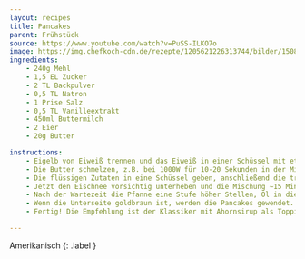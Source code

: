 ```yaml
---
layout: recipes
title: Pancakes
parent: Frühstück
source: https://www.youtube.com/watch?v=PuSS-ILKO7o
image: https://img.chefkoch-cdn.de/rezepte/1205621226313744/bilder/1508311/crop-642x428/amerikanische-pancakes.jpg
ingredients:
    - 240g Mehl
    - 1,5 EL Zucker
    - 2 TL Backpulver
    - 0,5 TL Natron
    - 1 Prise Salz
    - 0,5 TL Vanilleextrakt
    - 450ml Buttermilch
    - 2 Eier
    - 20g Butter

instructions:
    - Eigelb von Eiweiß trennen und das Eiweiß in einer Schüssel mit etwas Zucker steif schlagen.
    - Die Butter schmelzen, z.B. bei 1000W für 10-20 Sekunden in der Mikrowelle.
    - Die flüssigen Zutaten in eine Schüssel geben, anschließend die trockenen Zutaten durch ein Sieb hinzu geben. Dann langsam mit einem Schneebesen verrühren, bis alles grob (!) vermischt ist. Nicht zu glatt rühren - kleine Klumpen sind okay und es sollte keine trockenen Stellen mehr geben.
    - Jetzt den Eischnee vorsichtig unterheben und die Mischung ~15 Minuten ruhen lassen. Eine Pfanne auf mittlerer Hitze jetzt mit etwas Öl vorheizen. Es ist wichtig dass die Pfanne vorheizt während die Mischung ruht, damit die Pfanne gleichmäßig erhitzt ist (Stufe 4 von 9).
    - Nach der Wartezeit die Pfanne eine Stufe höher Stellen, Öl in die Pfanne geben und mit einem Esslöffel den Teig in die Pfanne geben. 1 Esslöffel entspricht dabei einem Pfannkuchen. Die Pfanne nicht zu voll machen, da der Teig etwas verläuft und das Wenden sonst schwierig wird (kleine Pfanne 3 Pancakes, große Pfanne 4).
    - Wenn die Unterseite goldbraun ist, werden die Pancakes gewendet. Wenn die neue Unterseite ebenfalls goldbraun geworden ist, holt man sie aus der Pfanne. Idealerweise ruhen die fertigen Pancakes auf einem Gitter, anstatt auf einem Teller - so werden die nicht zu weich.
    - Fertig! Die Empfehlung ist der Klassiker mit Ahornsirup als Topping, aber Mascarpone mit Erdbeermarmelade oder Beeren und ist auch sehr lecker.

---
```

Amerikanisch
{: .label }
